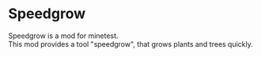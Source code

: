 # Speedgrow

Speedgrow is a mod for minetest.  
This mod provides a tool "speedgrow", that grows plants and trees quickly.

